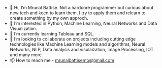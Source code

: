 - 👋 Hi, I’m Mrunal Battise. Not a hardcore programmer but curious about new tech and keen to learn them, I try to apply them and relearn to create something by my own approch.
- 👀 I’m interested in Python, Machine Learning, Neural Networks and Data Visualization.
- 🌱 I’m currently learning Tableau and SQL.
- 💞️ I’m looking to collaborate on projects including cutting edge technologies like Machine Learning models and algorithms, 
Neural Networks, NLP, Data analysis and visulaization, Image Processing, IOT and many more.
- 📫 How to reach me - mrunalbattisemb@gmail.com

<!---
mrunal32bits/mrunal32bits is a ✨ special ✨ repository because its `README.md` (this file) appears on your GitHub profile.
You can click the Preview link to take a look at your changes.
--->
